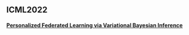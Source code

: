 ## ICML2022
#### [Personalized Federated Learning via Variational Bayesian Inference](https://proceedings.mlr.press/v162/zhang22o/zhang22o.pdf)
